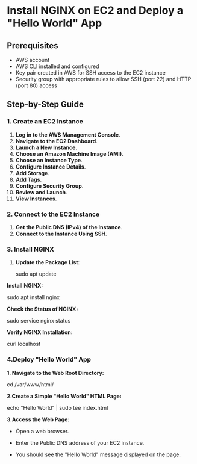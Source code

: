 # Install NGINX on EC2 and Deploy a "Hello World" App

## Prerequisites

- AWS account
- AWS CLI installed and configured
- Key pair created in AWS for SSH access to the EC2 instance
- Security group with appropriate rules to allow SSH (port 22) and HTTP (port 80) access

## Step-by-Step Guide

### 1. Create an EC2 Instance

1. **Log in to the AWS Management Console**.
2. **Navigate to the EC2 Dashboard**.
3. **Launch a New Instance**.
4. **Choose an Amazon Machine Image (AMI)**.
5. **Choose an Instance Type**.
6. **Configure Instance Details**.
7. **Add Storage**.
8. **Add Tags**.
9. **Configure Security Group**.
10. **Review and Launch**.
11. **View Instances**.

### 2. Connect to the EC2 Instance

1. **Get the Public DNS (IPv4) of the Instance**.
2. **Connect to the Instance Using SSH**.

### 3. Install NGINX

1. **Update the Package List**:

   sudo apt update

**Install NGINX:**
 
sudo apt install nginx

**Check the Status of NGINX:**
  
sudo service nginx status

**Verify NGINX Installation:**

curl localhost

### 4.Deploy "Hello World" App

**1. Navigate to the Web Root Directory:**

 cd /var/www/html/
 
**2.Create a Simple "Hello World" HTML Page:**
  
  echo "Hello World" | sudo tee index.html
  
**3.Access the Web Page:**

   - Open a web browser.
     
   - Enter the Public DNS address of your EC2 instance.
     
   - You should see the "Hello World" message displayed on the page.
